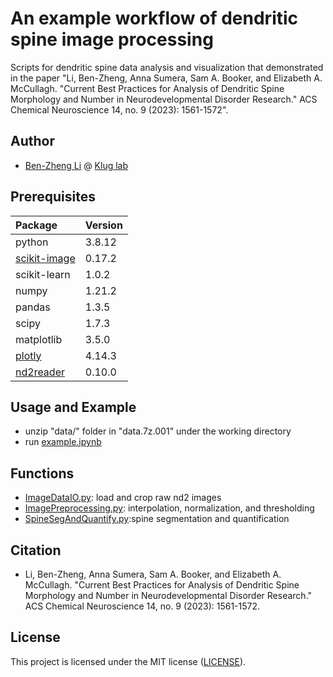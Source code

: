 
# An example workflow of dendritic spine image processing
Scripts for dendritic spine data analysis and visualization that demonstrated in the paper "Li, Ben-Zheng, Anna Sumera, Sam A. Booker, and Elizabeth A. McCullagh. "Current Best Practices for Analysis of Dendritic Spine Morphology and Number in Neurodevelopmental Disorder Research." ACS Chemical Neuroscience 14, no. 9 (2023): 1561-1572".


## Author
- [Ben-Zheng Li](https://github.com/libenzheng) @ [Klug lab](https://www.kluglab.org/)

## Prerequisites


| Package            | Version     | 
| :----------------------- | :---------------- | 
|python | 3.8.12 |
|[scikit-image](https://scikit-image.org/)  |            0.17.2
|scikit-learn |  1.0.2
|numpy                  |            1.21.2
|pandas                  |           1.3.5
|scipy                     |         1.7.3
|matplotlib            |             3.5.0
|[plotly](https://github.com/plotly/plotly.py)                |    4.14.3
|[nd2reader](https://github.com/Open-Science-Tools/nd2reader) | 0.10.0



## Usage and Example

- unzip  "data/" folder in "data.7z.001" under the working directory 
- run [example.ipynb](https://github.com/libenzheng/dendritic_spine_processing_example/blob/main/example.ipynb)

## Functions  
- [ImageDataIO.py](https://github.com/libenzheng/dendritic_spine_processing_example/blob/main/ImageDataIO.py): load and crop raw nd2 images
- [ImagePreprocessing.py](https://github.com/libenzheng/dendritic_spine_processing_example/blob/main/ImagePreprocessing.py): interpolation, normalization, and thresholding 
- [SpineSegAndQuantify.py](https://github.com/libenzheng/dendritic_spine_processing_example/blob/main/SpineSegAndQuantify.py):spine segmentation and quantification 


## Citation
- Li, Ben-Zheng, Anna Sumera, Sam A. Booker, and Elizabeth A. McCullagh. "Current Best Practices for Analysis of Dendritic Spine Morphology and Number in Neurodevelopmental Disorder Research." ACS Chemical Neuroscience 14, no. 9 (2023): 1561-1572.


## License

This project is licensed under the MIT license ([LICENSE](https://github.com/libenzheng/dendritic_spine_processing_example/blob/main/LICENSE)).
